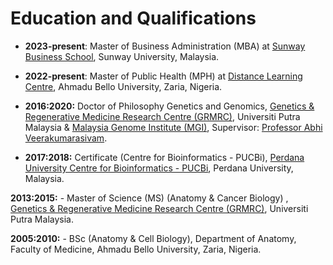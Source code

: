 # Education and Qualifications

- **2023-present**: Master of Business Administration (MBA) at [Sunway Business School](https://sunwayuniversity.edu.my/sunway-business-school), Sunway University, Malaysia.

- **2022-present**: Master of Public Health (MPH) at [Distance Learning Centre](https://abudlc.edu.ng), Ahmadu Bello University, Zaria, Nigeria.

- **2016:2020:** Doctor of Philosophy Genetics and Genomics, [Genetics & Regenerative Medicine Research Centre (GRMRC)](https://grmrc.org), Universiti Putra Malaysia & [Malaysia Genome Institute (MGI)](http://nibm.my/v5/), Supervisor: [Professor Abhi Veerakumarasivam](https://scholar.google.com.my/citations?user=VZYZGVkAAAAJ&hl=en).

- **2017:2018:** Certificate (Centre for Bioinformatics - PUCBi), [Perdana University Centre for Bioinformatics - PUCBi](https://www.perdanauniversity.edu.my), Perdana University, Malaysia. 

 **2013:2015:** - Master of Science (MS) (Anatomy & Cancer Biology)
, [Genetics & Regenerative Medicine Research Centre (GRMRC)](https://grmrc.org), Universiti Putra Malaysia.

**2005:2010:** - BSc (Anatomy & Cell Biology), Department of Anatomy, Faculty of Medicine, Ahmadu Bello University, Zaria, Nigeria.
